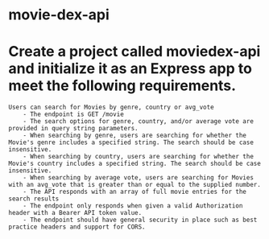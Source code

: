 # movie-dex-api

# Create a project called moviedex-api and initialize it as an Express app to meet the following requirements.

    Users can search for Movies by genre, country or avg_vote
        - The endpoint is GET /movie
        - The search options for genre, country, and/or average vote are provided in query string parameters.
        - When searching by genre, users are searching for whether the Movie's genre includes a specified string. The search should be case insensitive.
        - When searching by country, users are searching for whether the Movie's country includes a specified string. The search should be case insensitive.
        - When searching by average vote, users are searching for Movies with an avg_vote that is greater than or equal to the supplied number.
        - The API responds with an array of full movie entries for the search results
        - The endpoint only responds when given a valid Authorization header with a Bearer API token value.
        - The endpoint should have general security in place such as best practice headers and support for CORS.
